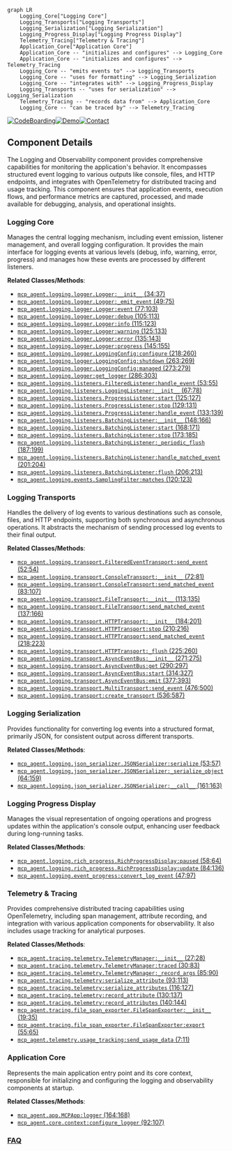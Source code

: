 ```mermaid
graph LR
    Logging_Core["Logging Core"]
    Logging_Transports["Logging Transports"]
    Logging_Serialization["Logging Serialization"]
    Logging_Progress_Display["Logging Progress Display"]
    Telemetry_Tracing["Telemetry & Tracing"]
    Application_Core["Application Core"]
    Application_Core -- "initializes and configures" --> Logging_Core
    Application_Core -- "initializes and configures" --> Telemetry_Tracing
    Logging_Core -- "emits events to" --> Logging_Transports
    Logging_Core -- "uses for formatting" --> Logging_Serialization
    Logging_Core -- "integrates with" --> Logging_Progress_Display
    Logging_Transports -- "uses for serialization" --> Logging_Serialization
    Telemetry_Tracing -- "records data from" --> Application_Core
    Logging_Core -- "can be traced by" --> Telemetry_Tracing
```
[![CodeBoarding](https://img.shields.io/badge/Generated%20by-CodeBoarding-9cf?style=flat-square)](https://github.com/CodeBoarding/GeneratedOnBoardings)[![Demo](https://img.shields.io/badge/Try%20our-Demo-blue?style=flat-square)](https://www.codeboarding.org/demo)[![Contact](https://img.shields.io/badge/Contact%20us%20-%20contact@codeboarding.org-lightgrey?style=flat-square)](mailto:contact@codeboarding.org)

## Component Details

The Logging and Observability component provides comprehensive capabilities for monitoring the application's behavior. It encompasses structured event logging to various outputs like console, files, and HTTP endpoints, and integrates with OpenTelemetry for distributed tracing and usage tracking. This component ensures that application events, execution flows, and performance metrics are captured, processed, and made available for debugging, analysis, and operational insights.

### Logging Core
Manages the central logging mechanism, including event emission, listener management, and overall logging configuration. It provides the main interface for logging events at various levels (debug, info, warning, error, progress) and manages how these events are processed by different listeners.


**Related Classes/Methods**:

- <a href="https://github.com/lastmile-ai/mcp-agent/blob/master/src/mcp_agent/logging/logger.py#L34-L37" target="_blank" rel="noopener noreferrer">`mcp_agent.logging.logger.Logger:__init__` (34:37)</a>
- <a href="https://github.com/lastmile-ai/mcp-agent/blob/master/src/mcp_agent/logging/logger.py#L49-L75" target="_blank" rel="noopener noreferrer">`mcp_agent.logging.logger.Logger:_emit_event` (49:75)</a>
- <a href="https://github.com/lastmile-ai/mcp-agent/blob/master/src/mcp_agent/logging/logger.py#L77-L103" target="_blank" rel="noopener noreferrer">`mcp_agent.logging.logger.Logger:event` (77:103)</a>
- <a href="https://github.com/lastmile-ai/mcp-agent/blob/master/src/mcp_agent/logging/logger.py#L105-L113" target="_blank" rel="noopener noreferrer">`mcp_agent.logging.logger.Logger:debug` (105:113)</a>
- <a href="https://github.com/lastmile-ai/mcp-agent/blob/master/src/mcp_agent/logging/logger.py#L115-L123" target="_blank" rel="noopener noreferrer">`mcp_agent.logging.logger.Logger:info` (115:123)</a>
- <a href="https://github.com/lastmile-ai/mcp-agent/blob/master/src/mcp_agent/logging/logger.py#L125-L133" target="_blank" rel="noopener noreferrer">`mcp_agent.logging.logger.Logger:warning` (125:133)</a>
- <a href="https://github.com/lastmile-ai/mcp-agent/blob/master/src/mcp_agent/logging/logger.py#L135-L143" target="_blank" rel="noopener noreferrer">`mcp_agent.logging.logger.Logger:error` (135:143)</a>
- <a href="https://github.com/lastmile-ai/mcp-agent/blob/master/src/mcp_agent/logging/logger.py#L145-L155" target="_blank" rel="noopener noreferrer">`mcp_agent.logging.logger.Logger:progress` (145:155)</a>
- <a href="https://github.com/lastmile-ai/mcp-agent/blob/master/src/mcp_agent/logging/logger.py#L218-L260" target="_blank" rel="noopener noreferrer">`mcp_agent.logging.logger.LoggingConfig:configure` (218:260)</a>
- <a href="https://github.com/lastmile-ai/mcp-agent/blob/master/src/mcp_agent/logging/logger.py#L263-L269" target="_blank" rel="noopener noreferrer">`mcp_agent.logging.logger.LoggingConfig:shutdown` (263:269)</a>
- <a href="https://github.com/lastmile-ai/mcp-agent/blob/master/src/mcp_agent/logging/logger.py#L273-L279" target="_blank" rel="noopener noreferrer">`mcp_agent.logging.logger.LoggingConfig:managed` (273:279)</a>
- <a href="https://github.com/lastmile-ai/mcp-agent/blob/master/src/mcp_agent/logging/logger.py#L286-L303" target="_blank" rel="noopener noreferrer">`mcp_agent.logging.logger:get_logger` (286:303)</a>
- <a href="https://github.com/lastmile-ai/mcp-agent/blob/master/src/mcp_agent/logging/listeners.py#L53-L55" target="_blank" rel="noopener noreferrer">`mcp_agent.logging.listeners.FilteredListener:handle_event` (53:55)</a>
- <a href="https://github.com/lastmile-ai/mcp-agent/blob/master/src/mcp_agent/logging/listeners.py#L67-L78" target="_blank" rel="noopener noreferrer">`mcp_agent.logging.listeners.LoggingListener:__init__` (67:78)</a>
- <a href="https://github.com/lastmile-ai/mcp-agent/blob/master/src/mcp_agent/logging/listeners.py#L125-L127" target="_blank" rel="noopener noreferrer">`mcp_agent.logging.listeners.ProgressListener:start` (125:127)</a>
- <a href="https://github.com/lastmile-ai/mcp-agent/blob/master/src/mcp_agent/logging/listeners.py#L129-L131" target="_blank" rel="noopener noreferrer">`mcp_agent.logging.listeners.ProgressListener:stop` (129:131)</a>
- <a href="https://github.com/lastmile-ai/mcp-agent/blob/master/src/mcp_agent/logging/listeners.py#L133-L139" target="_blank" rel="noopener noreferrer">`mcp_agent.logging.listeners.ProgressListener:handle_event` (133:139)</a>
- <a href="https://github.com/lastmile-ai/mcp-agent/blob/master/src/mcp_agent/logging/listeners.py#L148-L166" target="_blank" rel="noopener noreferrer">`mcp_agent.logging.listeners.BatchingListener:__init__` (148:166)</a>
- <a href="https://github.com/lastmile-ai/mcp-agent/blob/master/src/mcp_agent/logging/listeners.py#L168-L171" target="_blank" rel="noopener noreferrer">`mcp_agent.logging.listeners.BatchingListener:start` (168:171)</a>
- <a href="https://github.com/lastmile-ai/mcp-agent/blob/master/src/mcp_agent/logging/listeners.py#L173-L185" target="_blank" rel="noopener noreferrer">`mcp_agent.logging.listeners.BatchingListener:stop` (173:185)</a>
- <a href="https://github.com/lastmile-ai/mcp-agent/blob/master/src/mcp_agent/logging/listeners.py#L187-L199" target="_blank" rel="noopener noreferrer">`mcp_agent.logging.listeners.BatchingListener:_periodic_flush` (187:199)</a>
- <a href="https://github.com/lastmile-ai/mcp-agent/blob/master/src/mcp_agent/logging/listeners.py#L201-L204" target="_blank" rel="noopener noreferrer">`mcp_agent.logging.listeners.BatchingListener:handle_matched_event` (201:204)</a>
- <a href="https://github.com/lastmile-ai/mcp-agent/blob/master/src/mcp_agent/logging/listeners.py#L206-L213" target="_blank" rel="noopener noreferrer">`mcp_agent.logging.listeners.BatchingListener:flush` (206:213)</a>
- <a href="https://github.com/lastmile-ai/mcp-agent/blob/master/src/mcp_agent/logging/events.py#L120-L123" target="_blank" rel="noopener noreferrer">`mcp_agent.logging.events.SamplingFilter:matches` (120:123)</a>


### Logging Transports
Handles the delivery of log events to various destinations such as console, files, and HTTP endpoints, supporting both synchronous and asynchronous operations. It abstracts the mechanism of sending processed log events to their final output.


**Related Classes/Methods**:

- <a href="https://github.com/lastmile-ai/mcp-agent/blob/master/src/mcp_agent/logging/transport.py#L52-L54" target="_blank" rel="noopener noreferrer">`mcp_agent.logging.transport.FilteredEventTransport:send_event` (52:54)</a>
- <a href="https://github.com/lastmile-ai/mcp-agent/blob/master/src/mcp_agent/logging/transport.py#L72-L81" target="_blank" rel="noopener noreferrer">`mcp_agent.logging.transport.ConsoleTransport:__init__` (72:81)</a>
- <a href="https://github.com/lastmile-ai/mcp-agent/blob/master/src/mcp_agent/logging/transport.py#L83-L107" target="_blank" rel="noopener noreferrer">`mcp_agent.logging.transport.ConsoleTransport:send_matched_event` (83:107)</a>
- <a href="https://github.com/lastmile-ai/mcp-agent/blob/master/src/mcp_agent/logging/transport.py#L113-L135" target="_blank" rel="noopener noreferrer">`mcp_agent.logging.transport.FileTransport:__init__` (113:135)</a>
- <a href="https://github.com/lastmile-ai/mcp-agent/blob/master/src/mcp_agent/logging/transport.py#L137-L166" target="_blank" rel="noopener noreferrer">`mcp_agent.logging.transport.FileTransport:send_matched_event` (137:166)</a>
- <a href="https://github.com/lastmile-ai/mcp-agent/blob/master/src/mcp_agent/logging/transport.py#L184-L201" target="_blank" rel="noopener noreferrer">`mcp_agent.logging.transport.HTTPTransport:__init__` (184:201)</a>
- <a href="https://github.com/lastmile-ai/mcp-agent/blob/master/src/mcp_agent/logging/transport.py#L210-L216" target="_blank" rel="noopener noreferrer">`mcp_agent.logging.transport.HTTPTransport:stop` (210:216)</a>
- <a href="https://github.com/lastmile-ai/mcp-agent/blob/master/src/mcp_agent/logging/transport.py#L218-L223" target="_blank" rel="noopener noreferrer">`mcp_agent.logging.transport.HTTPTransport:send_matched_event` (218:223)</a>
- <a href="https://github.com/lastmile-ai/mcp-agent/blob/master/src/mcp_agent/logging/transport.py#L225-L260" target="_blank" rel="noopener noreferrer">`mcp_agent.logging.transport.HTTPTransport:_flush` (225:260)</a>
- <a href="https://github.com/lastmile-ai/mcp-agent/blob/master/src/mcp_agent/logging/transport.py#L271-L275" target="_blank" rel="noopener noreferrer">`mcp_agent.logging.transport.AsyncEventBus:__init__` (271:275)</a>
- <a href="https://github.com/lastmile-ai/mcp-agent/blob/master/src/mcp_agent/logging/transport.py#L290-L297" target="_blank" rel="noopener noreferrer">`mcp_agent.logging.transport.AsyncEventBus:get` (290:297)</a>
- <a href="https://github.com/lastmile-ai/mcp-agent/blob/master/src/mcp_agent/logging/transport.py#L314-L327" target="_blank" rel="noopener noreferrer">`mcp_agent.logging.transport.AsyncEventBus:start` (314:327)</a>
- <a href="https://github.com/lastmile-ai/mcp-agent/blob/master/src/mcp_agent/logging/transport.py#L377-L393" target="_blank" rel="noopener noreferrer">`mcp_agent.logging.transport.AsyncEventBus:emit` (377:393)</a>
- <a href="https://github.com/lastmile-ai/mcp-agent/blob/master/src/mcp_agent/logging/transport.py#L476-L500" target="_blank" rel="noopener noreferrer">`mcp_agent.logging.transport.MultiTransport:send_event` (476:500)</a>
- <a href="https://github.com/lastmile-ai/mcp-agent/blob/master/src/mcp_agent/logging/transport.py#L536-L587" target="_blank" rel="noopener noreferrer">`mcp_agent.logging.transport:create_transport` (536:587)</a>


### Logging Serialization
Provides functionality for converting log events into a structured format, primarily JSON, for consistent output across different transports.


**Related Classes/Methods**:

- <a href="https://github.com/lastmile-ai/mcp-agent/blob/master/src/mcp_agent/logging/json_serializer.py#L53-L57" target="_blank" rel="noopener noreferrer">`mcp_agent.logging.json_serializer.JSONSerializer:serialize` (53:57)</a>
- <a href="https://github.com/lastmile-ai/mcp-agent/blob/master/src/mcp_agent/logging/json_serializer.py#L64-L159" target="_blank" rel="noopener noreferrer">`mcp_agent.logging.json_serializer.JSONSerializer:_serialize_object` (64:159)</a>
- <a href="https://github.com/lastmile-ai/mcp-agent/blob/master/src/mcp_agent/logging/json_serializer.py#L161-L163" target="_blank" rel="noopener noreferrer">`mcp_agent.logging.json_serializer.JSONSerializer:__call__` (161:163)</a>


### Logging Progress Display
Manages the visual representation of ongoing operations and progress updates within the application's console output, enhancing user feedback during long-running tasks.


**Related Classes/Methods**:

- <a href="https://github.com/lastmile-ai/mcp-agent/blob/master/src/mcp_agent/logging/rich_progress.py#L58-L64" target="_blank" rel="noopener noreferrer">`mcp_agent.logging.rich_progress.RichProgressDisplay:paused` (58:64)</a>
- <a href="https://github.com/lastmile-ai/mcp-agent/blob/master/src/mcp_agent/logging/rich_progress.py#L84-L136" target="_blank" rel="noopener noreferrer">`mcp_agent.logging.rich_progress.RichProgressDisplay:update` (84:136)</a>
- <a href="https://github.com/lastmile-ai/mcp-agent/blob/master/src/mcp_agent/logging/event_progress.py#L47-L97" target="_blank" rel="noopener noreferrer">`mcp_agent.logging.event_progress:convert_log_event` (47:97)</a>


### Telemetry & Tracing
Provides comprehensive distributed tracing capabilities using OpenTelemetry, including span management, attribute recording, and integration with various application components for observability. It also includes usage tracking for analytical purposes.


**Related Classes/Methods**:

- <a href="https://github.com/lastmile-ai/mcp-agent/blob/master/src/mcp_agent/tracing/telemetry.py#L27-L28" target="_blank" rel="noopener noreferrer">`mcp_agent.tracing.telemetry.TelemetryManager:__init__` (27:28)</a>
- <a href="https://github.com/lastmile-ai/mcp-agent/blob/master/src/mcp_agent/tracing/telemetry.py#L30-L83" target="_blank" rel="noopener noreferrer">`mcp_agent.tracing.telemetry.TelemetryManager:traced` (30:83)</a>
- <a href="https://github.com/lastmile-ai/mcp-agent/blob/master/src/mcp_agent/tracing/telemetry.py#L85-L90" target="_blank" rel="noopener noreferrer">`mcp_agent.tracing.telemetry.TelemetryManager:_record_args` (85:90)</a>
- <a href="https://github.com/lastmile-ai/mcp-agent/blob/master/src/mcp_agent/tracing/telemetry.py#L93-L113" target="_blank" rel="noopener noreferrer">`mcp_agent.tracing.telemetry:serialize_attribute` (93:113)</a>
- <a href="https://github.com/lastmile-ai/mcp-agent/blob/master/src/mcp_agent/tracing/telemetry.py#L116-L127" target="_blank" rel="noopener noreferrer">`mcp_agent.tracing.telemetry:serialize_attributes` (116:127)</a>
- <a href="https://github.com/lastmile-ai/mcp-agent/blob/master/src/mcp_agent/tracing/telemetry.py#L130-L137" target="_blank" rel="noopener noreferrer">`mcp_agent.tracing.telemetry:record_attribute` (130:137)</a>
- <a href="https://github.com/lastmile-ai/mcp-agent/blob/master/src/mcp_agent/tracing/telemetry.py#L140-L144" target="_blank" rel="noopener noreferrer">`mcp_agent.tracing.telemetry:record_attributes` (140:144)</a>
- <a href="https://github.com/lastmile-ai/mcp-agent/blob/master/src/mcp_agent/tracing/file_span_exporter.py#L19-L35" target="_blank" rel="noopener noreferrer">`mcp_agent.tracing.file_span_exporter.FileSpanExporter:__init__` (19:35)</a>
- <a href="https://github.com/lastmile-ai/mcp-agent/blob/master/src/mcp_agent/tracing/file_span_exporter.py#L55-L65" target="_blank" rel="noopener noreferrer">`mcp_agent.tracing.file_span_exporter.FileSpanExporter:export` (55:65)</a>
- <a href="https://github.com/lastmile-ai/mcp-agent/blob/master/src/mcp_agent/telemetry/usage_tracking.py#L7-L11" target="_blank" rel="noopener noreferrer">`mcp_agent.telemetry.usage_tracking:send_usage_data` (7:11)</a>


### Application Core
Represents the main application entry point and its core context, responsible for initializing and configuring the logging and observability components at startup.


**Related Classes/Methods**:

- <a href="https://github.com/lastmile-ai/mcp-agent/blob/master/src/mcp_agent/app.py#L164-L168" target="_blank" rel="noopener noreferrer">`mcp_agent.app.MCPApp:logger` (164:168)</a>
- <a href="https://github.com/lastmile-ai/mcp-agent/blob/master/src/mcp_agent/core/context.py#L92-L107" target="_blank" rel="noopener noreferrer">`mcp_agent.core.context:configure_logger` (92:107)</a>




### [FAQ](https://github.com/CodeBoarding/GeneratedOnBoardings/tree/main?tab=readme-ov-file#faq)